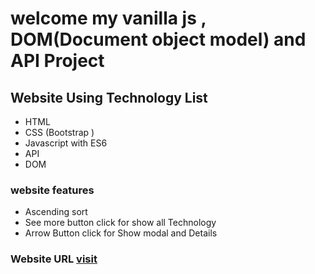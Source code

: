 # welcome my vanilla js , DOM(Document object model) and API Project

## Website Using Technology List

- HTML
- CSS (Bootstrap )
- Javascript with ES6
- API
- DOM

### website features

- Ascending sort
- See more button click for show all Technology
- Arrow Button click for Show modal and Details

### Website URL [visit](https://thriving-pasca-a86bb6.netlify.app/)
